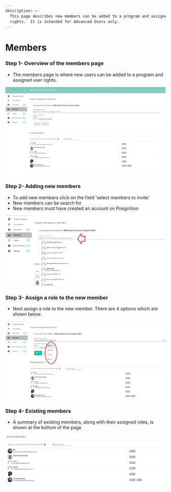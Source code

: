 ```yaml
---
description: >-
  This page describes new members can be added to a program and assigned user
  rights.  It is intended for Advanced Users only.
---
```


# Members

### Step 1-  Overview of the members page

* The members page is where new users can be added to a program and assigned user rights.

![](../../../.gitbook/assets/image%20%2810%29.png)

### Step 2-  Adding new members

* To add new members click on the field 'select members to invite'
* New members can be search for
* New members must have created an account on Preignition

![](../../../.gitbook/assets/image%20%28154%29.png)

### Step 3-  Assign a role to the new member

* Next assign a role to the new member.  There are 4 options which are shown below.

![](../../../.gitbook/assets/image%20%28150%29.png)

### Step 4- Existing members

* A summary of existing members, along with their assigned roles, is shown at the bottom of the page

![](../../../.gitbook/assets/image%20%2859%29.png)

